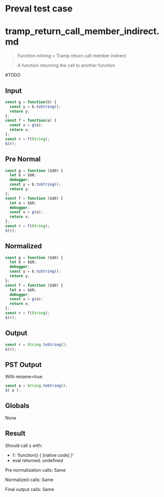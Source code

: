 # Preval test case

# tramp_return_call_member_indirect.md

> Function inlining > Tramp return call member indirect
>
> A function returning the call to another function

#TODO

## Input

`````js filename=intro
const g = function(b) {
  const y = b.toString();
  return y;
};
const f = function(a) {
  const x = g(a);
  return x;
};
const r = f(String);
$(r);
`````

## Pre Normal

`````js filename=intro
const g = function ($$0) {
  let b = $$0;
  debugger;
  const y = b.toString();
  return y;
};
const f = function ($$0) {
  let a = $$0;
  debugger;
  const x = g(a);
  return x;
};
const r = f(String);
$(r);
`````

## Normalized

`````js filename=intro
const g = function ($$0) {
  let b = $$0;
  debugger;
  const y = b.toString();
  return y;
};
const f = function ($$0) {
  let a = $$0;
  debugger;
  const x = g(a);
  return x;
};
const r = f(String);
$(r);
`````

## Output

`````js filename=intro
const r = String.toString();
$(r);
`````

## PST Output

With rename=true

`````js filename=intro
const a = String.toString();
$( a );
`````

## Globals

None

## Result

Should call `$` with:
 - 1: 'function() { [native code] }'
 - eval returned: undefined

Pre normalization calls: Same

Normalized calls: Same

Final output calls: Same
